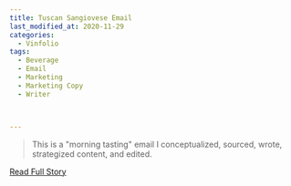 ```yaml
---
title: Tuscan Sangiovese Email
last_modified_at: 2020-11-29
categories:
  - Vinfolio
tags:
  - Beverage
  - Email
  - Marketing
  - Marketing Copy
  - Writer



---
```


> This is a "morning tasting" email I conceptualized, sourced, wrote, strategized content, and edited.

<a href="http://links.vinfolio.com/e/evib?_t=414f72b8e11b4850bb66506e2c10eaa1&_m=2aa80889579c4aeeb112cd8886db20c0&_e=GfrUMh9cl_wxd9KAkaerdxGFsoOOfpM7gxzrZCXP9v2xqT9kSjGDGXzwW475r_B4aF1p-iOAz6vgv21xcEyiGhZxMrmT22uBY1Z7b4h-Gwbd1-_tuIlQdqv46tftvKde" target="_blank">Read Full Story</a>
